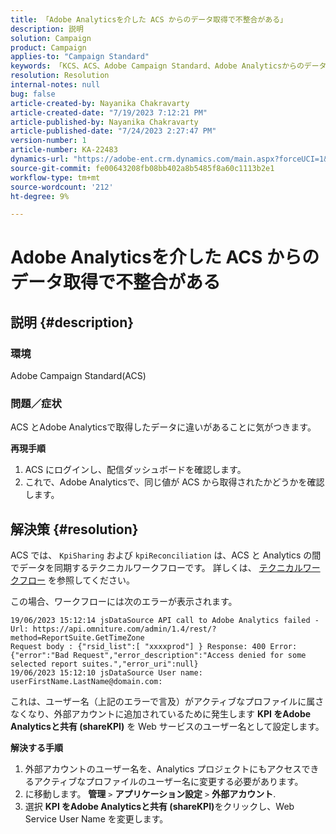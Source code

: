 ```yaml
---
title: 「Adobe Analyticsを介した ACS からのデータ取得で不整合がある」
description: 説明
solution: Campaign
product: Campaign
applies-to: "Campaign Standard"
keywords: 「KCS、ACS、Adobe Campaign Standard、Adobe Analyticsからのデータ取得での不整合、Adobe Analyticsとの KPI の共有」
resolution: Resolution
internal-notes: null
bug: false
article-created-by: Nayanika Chakravarty
article-created-date: "7/19/2023 7:12:21 PM"
article-published-by: Nayanika Chakravarty
article-published-date: "7/24/2023 2:27:47 PM"
version-number: 1
article-number: KA-22483
dynamics-url: "https://adobe-ent.crm.dynamics.com/main.aspx?forceUCI=1&pagetype=entityrecord&etn=knowledgearticle&id=f3f9052e-6826-ee11-9966-6045bd006c82"
source-git-commit: fe00643208fb08bb402a8b5485f8a60c1113b2e1
workflow-type: tm+mt
source-wordcount: '212'
ht-degree: 9%

---
```


# Adobe Analyticsを介した ACS からのデータ取得で不整合がある

## 説明 {#description}


### 環境

Adobe Campaign Standard(ACS)

### 問題／症状

ACS とAdobe Analyticsで取得したデータに違いがあることに気がつきます。

<b>再現手順</b>

1. ACS にログインし、配信ダッシュボードを確認します。
2. これで、Adobe Analyticsで、同じ値が ACS から取得されたかどうかを確認します。



## 解決策 {#resolution}


ACS では、 `KpiSharing` および `kpiReconciliation` は、ACS と Analytics の間でデータを同期するテクニカルワークフローです。 詳しくは、 [テクニカルワークフロー](https://experienceleague.adobe.com/docs/campaign-standard/using/administrating/application-settings/technical-workflows.html?lang=ja) を参照してください。

この場合、ワークフローには次のエラーが表示されます。


```
19/06/2023 15:12:14 jsDataSource API call to Adobe Analytics failed - Url: https://api.omniture.com/admin/1.4/rest/?method=ReportSuite.GetTimeZone
Request body : {"rsid_list":[ "xxxxprod"] } Response: 400 Error: {"error":"Bad Request","error_description":"Access denied for some selected report suites.","error_uri":null}
19/06/2023 15:12:10 jsDataSource User name: userFirstName.LastName@domain.com:
```


これは、ユーザー名（上記のエラーで言及）がアクティブなプロファイルに属さなくなり、外部アカウントに追加されているために発生します <b>KPI をAdobe Analyticsと共有 (shareKPI)</b> を Web サービスのユーザー名として設定します。

<b>解決する手順</b>

1. 外部アカウントのユーザー名を、Analytics プロジェクトにもアクセスできるアクティブなプロファイルのユーザー名に変更する必要があります。
2. に移動します。 <b>管理</b> `>`  <b>アプリケーション設定</b> `>`  <b>外部アカウント</b>.
3. 選択 <b>KPI をAdobe Analyticsと共有 (shareKPI)</b>をクリックし、Web Service User Name を変更します。

